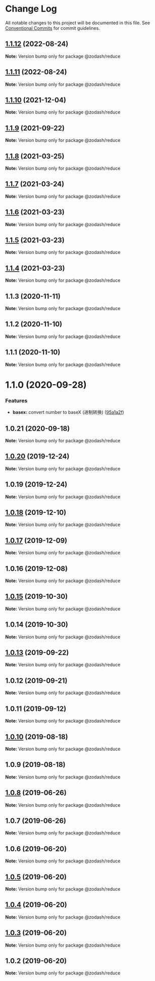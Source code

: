 # Change Log

All notable changes to this project will be documented in this file.
See [Conventional Commits](https://conventionalcommits.org) for commit guidelines.

## [1.1.12](https://github.com/zcorky/zodash/compare/@zodash/reduce@1.1.11...@zodash/reduce@1.1.12) (2022-08-24)

**Note:** Version bump only for package @zodash/reduce





## [1.1.11](https://github.com/zcorky/zodash/compare/@zodash/reduce@1.1.10...@zodash/reduce@1.1.11) (2022-08-24)

**Note:** Version bump only for package @zodash/reduce





## [1.1.10](https://github.com/zcorky/zodash/compare/@zodash/reduce@1.1.9...@zodash/reduce@1.1.10) (2021-12-04)

**Note:** Version bump only for package @zodash/reduce





## [1.1.9](https://github.com/zcorky/zodash/compare/@zodash/reduce@1.1.8...@zodash/reduce@1.1.9) (2021-09-22)

**Note:** Version bump only for package @zodash/reduce





## [1.1.8](https://github.com/zcorky/zodash/compare/@zodash/reduce@1.1.7...@zodash/reduce@1.1.8) (2021-03-25)

**Note:** Version bump only for package @zodash/reduce





## [1.1.7](https://github.com/zcorky/zodash/compare/@zodash/reduce@1.1.6...@zodash/reduce@1.1.7) (2021-03-24)

**Note:** Version bump only for package @zodash/reduce





## [1.1.6](https://github.com/zcorky/zodash/compare/@zodash/reduce@1.1.5...@zodash/reduce@1.1.6) (2021-03-23)

**Note:** Version bump only for package @zodash/reduce





## [1.1.5](https://github.com/zcorky/zodash/compare/@zodash/reduce@1.1.4...@zodash/reduce@1.1.5) (2021-03-23)

**Note:** Version bump only for package @zodash/reduce





## [1.1.4](https://github.com/zcorky/zodash/compare/@zodash/reduce@1.1.3...@zodash/reduce@1.1.4) (2021-03-23)

**Note:** Version bump only for package @zodash/reduce





## 1.1.3 (2020-11-11)

**Note:** Version bump only for package @zodash/reduce





## 1.1.2 (2020-11-10)

**Note:** Version bump only for package @zodash/reduce





## 1.1.1 (2020-11-10)

**Note:** Version bump only for package @zodash/reduce





# 1.1.0 (2020-09-28)


### Features

* **basex:** convert number to baseX (进制转换) ([95a1a2f](https://github.com/zcorky/zodash/commit/95a1a2f361d73de5caa3b8e297c1643e97e40983))





## 1.0.21 (2020-09-18)

**Note:** Version bump only for package @zodash/reduce





## [1.0.20](https://github.com/zcorky/zodash/compare/@zodash/reduce@1.0.19...@zodash/reduce@1.0.20) (2019-12-24)

**Note:** Version bump only for package @zodash/reduce





## 1.0.19 (2019-12-24)

**Note:** Version bump only for package @zodash/reduce





## [1.0.18](https://github.com/zcorky/zodash/compare/@zodash/reduce@1.0.17...@zodash/reduce@1.0.18) (2019-12-10)

**Note:** Version bump only for package @zodash/reduce





## [1.0.17](https://github.com/zcorky/zodash/compare/@zodash/reduce@1.0.16...@zodash/reduce@1.0.17) (2019-12-09)

**Note:** Version bump only for package @zodash/reduce





## 1.0.16 (2019-12-08)

**Note:** Version bump only for package @zodash/reduce





## [1.0.15](https://github.com/zcorky/zodash/compare/@zodash/reduce@1.0.14...@zodash/reduce@1.0.15) (2019-10-30)

**Note:** Version bump only for package @zodash/reduce





## 1.0.14 (2019-10-30)

**Note:** Version bump only for package @zodash/reduce





## [1.0.13](https://github.com/zcorky/zodash/compare/@zodash/reduce@1.0.12...@zodash/reduce@1.0.13) (2019-09-22)

**Note:** Version bump only for package @zodash/reduce





## 1.0.12 (2019-09-21)

**Note:** Version bump only for package @zodash/reduce





## 1.0.11 (2019-09-12)

**Note:** Version bump only for package @zodash/reduce





## [1.0.10](https://github.com/zcorky/zodash/compare/@zodash/reduce@1.0.9...@zodash/reduce@1.0.10) (2019-08-18)

**Note:** Version bump only for package @zodash/reduce





## 1.0.9 (2019-08-18)

**Note:** Version bump only for package @zodash/reduce





## [1.0.8](https://github.com/zcorky/zodash/compare/@zodash/reduce@1.0.7...@zodash/reduce@1.0.8) (2019-06-26)

**Note:** Version bump only for package @zodash/reduce





## 1.0.7 (2019-06-26)

**Note:** Version bump only for package @zodash/reduce





## 1.0.6 (2019-06-20)

**Note:** Version bump only for package @zodash/reduce





## [1.0.5](https://github.com/zcorky/zodash/compare/@zodash/reduce@1.0.4...@zodash/reduce@1.0.5) (2019-06-20)

**Note:** Version bump only for package @zodash/reduce





## [1.0.4](https://github.com/zcorky/zodash/compare/@zodash/reduce@1.0.3...@zodash/reduce@1.0.4) (2019-06-20)

**Note:** Version bump only for package @zodash/reduce





## [1.0.3](https://github.com/zcorky/zodash/compare/@zodash/reduce@1.0.2...@zodash/reduce@1.0.3) (2019-06-20)

**Note:** Version bump only for package @zodash/reduce





## 1.0.2 (2019-06-20)

**Note:** Version bump only for package @zodash/reduce
